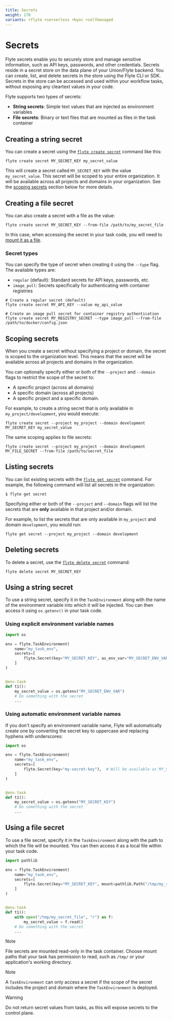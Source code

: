 ```yaml
---
title: Secrets
weight: 170
variants: +flyte +serverless +byoc +selfmanaged
---
```


# Secrets

Flyte secrets enable you to securely store and manage sensitive information, such as API keys, passwords, and other credentials.
Secrets reside in a secret store on the data plane of your Union/Flyte backend.
You can create, list, and delete secrets in the store using the Flyte CLI or SDK.
Secrets in the store can be accessed and used within your workflow tasks, without exposing any cleartext values in your code.

Flyte supports two types of secrets:
- **String secrets**: Simple text values that are injected as environment variables
- **File secrets**: Binary or text files that are mounted as files in the task container

## Creating a string secret

You can create a secret using the [`flyte create secret`](../../api-reference/flyte-cli#flyte-create-secret) command like this:

```shell
flyte create secret MY_SECRET_KEY my_secret_value
```

This will create a secret called `MY_SECRET_KEY` with the value `my_secret_value`.
This secret will be scoped to your entire organization.
It will be available across all projects and domains in your organization.
See the [scoping secrets](#scoping-secrets) section below for more details.

## Creating a file secret

You can also create a secret with a file as the value:

```shell
flyte create secret MY_SECRET_KEY --from-file /path/to/my_secret_file
```

In this case, when accessing the secret in your task code, you will need to [mount it as a file](#using-a-file-secret).

### Secret types

You can specify the type of secret when creating it using the `--type` flag. The available types are:

- `regular` (default): Standard secrets for API keys, passwords, etc.
- `image_pull`: Secrets specifically for authenticating with container registries

```shell
# Create a regular secret (default)
flyte create secret MY_API_KEY --value my_api_value

# Create an image pull secret for container registry authentication
flyte create secret MY_REGISTRY_SECRET --type image_pull --from-file /path/to/docker/config.json
```

## Scoping secrets

When you create a secret without specifying a project or domain, the secret is scoped to the organization level.
This means that the secret will be available across all projects and domains in the organization.

You can optionally specify either or both of the `--project` and `--domain` flags to restrict the scope of the secret to:
* A specific project (across all domains)
* A specific domain (across all projects)
* A specific project and a specific domain.

For example, to create a string secret that is only available in `my_project/development`, you would execute:

```shell
flyte create secret --project my_project --domain development MY_SECRET_KEY my_secret_value
```

The same scoping applies to file secrets:

```shell
flyte create secret --project my_project --domain development MY_FILE_SECRET --from-file /path/to/secret_file
```

## Listing secrets

You can list existing secrets with the [`flyte get secret`](../../api-reference/flyte-cli#flyte-get-secret) command.
For example, the following command will list all secrets in the organization:

```shell
$ flyte get secret
```

Specifying either or both of the `--project` and `--domain` flags will list the secrets that are **only** available in that project and/or domain.

For example, to list the secrets that are only available in `my_project` and domain `development`, you would run:

```shell
flyte get secret --project my_project --domain development
```

## Deleting secrets

To delete a secret, use the [`flyte delete secret`](../../api-reference/flyte-cli#flyte-delete-secret) command:

```shell
flyte delete secret MY_SECRET_KEY
```

## Using a string secret

To use a string secret, specify it in the `TaskEnvironment` along with the name of the environment variable into which it will be injected.
You can then access it using `os.getenv()` in your task code.

### Using explicit environment variable names

```python
import os

env = flyte.TaskEnvironment(
    name="my_task_env",
    secrets=[
        flyte.Secret(key="MY_SECRET_KEY", as_env_var="MY_SECRET_ENV_VAR"),
    ]
)


@env.task
def t1():
    my_secret_value = os.getenv("MY_SECRET_ENV_VAR")
    # Do something with the secret
    ...
```

### Using automatic environment variable names

If you don't specify an environment variable name, Flyte will automatically create one by converting the secret key to uppercase and replacing hyphens with underscores:

```python
import os

env = flyte.TaskEnvironment(
    name="my_task_env",
    secrets=[
        flyte.Secret(key="my-secret-key"),  # Will be available as MY_SECRET_KEY
    ]
)


@env.task
def t1():
    my_secret_value = os.getenv("MY_SECRET_KEY")
    # Do something with the secret
    ...
```

## Using a file secret

To use a file secret, specify it in the `TaskEnvironment` along with the path to which the file will be mounted.
You can then access it as a local file within your task code.

```python
import pathlib

env = flyte.TaskEnvironment(
    name="my_task_env",
    secrets=[
        flyte.Secret(key="MY_SECRET_KEY", mount=pathlib.Path("/tmp/my_secret_file")),
    ]
)


@env.task
def t1():
    with open("/tmp/my_secret_file", "r") as f:
        my_secret_value = f.read()
    # Do something with the secret
    ...
```

> [!NOTE]
> File secrets are mounted read-only in the task container. Choose mount paths that your task has permission to read, such as `/tmp/` or your application's working directory.

> [!NOTE]
> A `TaskEnvironment` can only access a secret if the scope of the secret includes the project and domain where the `TaskEnvironment` is deployed.

> [!WARNING]
> Do not return secret values from tasks, as this will expose secrets to the control plane.

